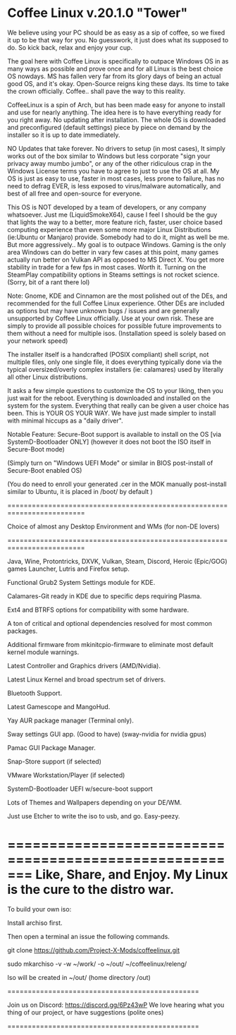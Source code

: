 # Coffee Linux v.20.1.0 "Tower"

We believe using your PC should be as easy as a sip of coffee, so we fixed it up to be that way for you. No guesswork, it just does what its supposed to do. So kick back, relax and enjoy your cup.

The goal here with Coffee Linux is specifically to outpace Windows OS in as many ways as possible and prove once and for all Linux is the best choice OS nowdays. MS has fallen very far from its glory days of being an actual good OS, and it's okay. 
Open-Source reigns king these days. Its time to take the crown officially.
Coffee.. shall pave the way to this reality.

CoffeeLinux is a spin of Arch, but has been made easy for anyone to install and use for nearly anything. 
The idea here is to have everything ready for you right away. No updating after installation.
The whole OS is downloaded and preconfigured (default settings) piece by piece on demand by the installer so it is up to date immediately.

 NO Updates that take forever. No drivers to setup (in most cases), It simply works out of the box similar to Windows but less corporate "sign your privacy away mumbo jumbo", or any of the other ridiculous crap in the Windows License terms you have to agree to just to use the OS at all. My OS is just as easy to use, faster in most cases, less prone to failure, has no need to defrag EVER, is less exposed to virus/malware automatically, and best of all free and open-source for everyone.

This OS is NOT developed by a team of developers, or any company whatsoever. Just me (LiquidSmokeX64), cause I feel I should be the guy that lights the way to a better, more feature rich, faster, user choice based computing experience than even some more major Linux Distributions (ie:Ubuntu or Manjaro) provide. Somebody had to do it, might as well be me. 
But more aggressively.. My goal is to outpace Windows. Gaming is the only area Windows can do better in vary few cases at this point, many games actually run better on Vulkan API as opposed to MS Direct X. You get more stability in trade for a few fps in most cases. Worth it. Turning on the SteamPlay compatibility options in Steams settings is not rocket science. (Sorry, bit of a rant there lol)

Note: Gnome, KDE and Cinnamon are the most polished out of the DEs, and recommended for the full Coffee Linux experience. Other DEs are included as options but may have unknown bugs / issues and are generally unsupported by Coffee Linux officially. Use at your own risk. These are simply to provide all possible choices for possible future improvements to them without a need for multiple isos.
(Installation speed is solely based on your network speed)

The installer itself is a handcrafted (POSIX compliant) shell script, not multiple files, only one single file, it does everything typically done via the typical oversized/overly complex installers (ie: calamares) used by literally all other Linux distributions. 

It asks a few simple questions to customize the OS to your liking, then you just wait for the reboot. Everything is downloaded and installed on the system for the system. 
Everything that really can be given a user choice has been. This is YOUR OS YOUR WAY. We have just made simpler to install with minimal hiccups as a "daily driver".

Notable Feature: Secure-Boot support is available to install on the OS [via SystemD-Bootloader ONLY] (however it does not boot the ISO itself in Secure-Boot mode)

(Simply turn on "Windows UEFI Mode" or similar in BIOS post-install of Secure-Boot enabled OS)

(You do need to enroll your generated .cer in the MOK manually post-install similar to Ubuntu, it is placed in /boot/ by default )

=========================================================================

Choice of almost any Desktop Environment and WMs (for non-DE lovers)

=========================================================================

Java, Wine, Protontricks, DXVK, Vulkan, Steam, Discord, Heroic (Epic/GOG) games Launcher, Lutris and Firefox setup.

Functional Grub2 System Settings module for KDE.

Calamares-Git ready in KDE due to specific deps requiring Plasma.

Ext4 and BTRFS options for compatibility with some hardware.

A ton of critical and optional dependencies resolved for most common packages.

Additional firmware from mkinitcpio-firmware to eliminate most default kernel module warnings.

Latest Controller and Graphics drivers (AMD/Nvidia).

Latest Linux Kernel and broad spectrum set of drivers.

Bluetooth Support.

Latest Gamescope and MangoHud.

Yay AUR package manager (Terminal only).

Sway settings GUI app. (Good to have) (sway-nvidia for nvidia gpus)

Pamac GUI Package Manager.

Snap-Store support (if selected)

VMware Workstation/Player (if selected)

SystemD-Bootloader UEFI w/secure-boot support 

Lots of Themes and Wallpapers depending on your DE/WM.

Just use Etcher to write the iso to usb, and go. Easy-peezy.

=======================================================
Like, Share, and Enjoy. My Linux is the cure to the distro war.
=======================================================

To build your own iso:

Install archiso first.

Then open a terminal an issue the following commands.

git clone https://github.com/Project-X-Mods/coffeelinux.git

sudo mkarchiso -v -w ~/work/ -o ~/out/ ~/coffeelinux/releng/

Iso will be created in ~/out/ (home directory /out)

===============================================

Join us on Discord: https://discord.gg/6Pz43wP
We love hearing what you thing of our project, 
or have suggestions (polite ones)

===============================================
